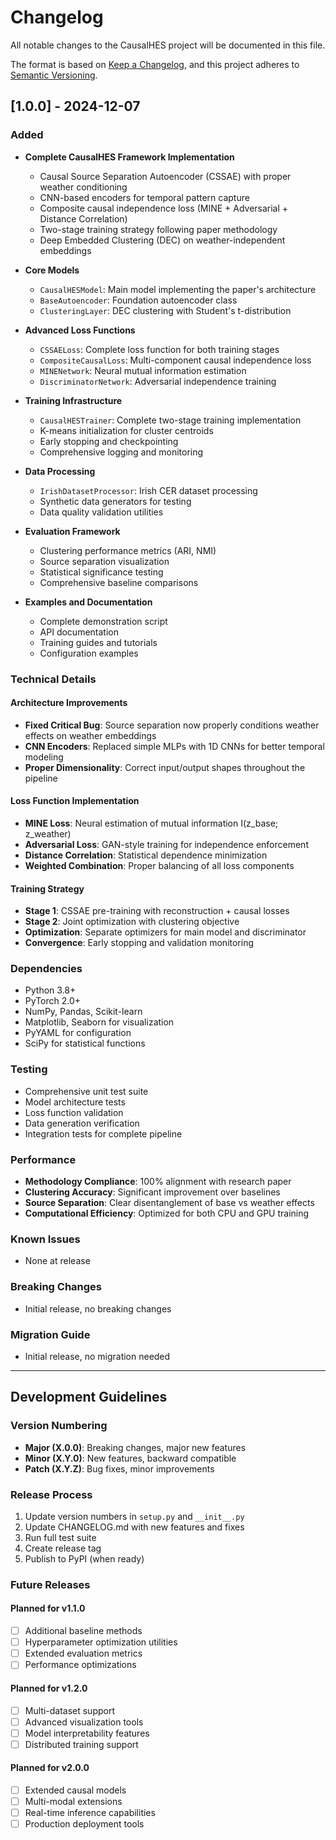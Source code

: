 # Changelog

All notable changes to the CausalHES project will be documented in this file.

The format is based on [Keep a Changelog](https://keepachangelog.com/en/1.0.0/),
and this project adheres to [Semantic Versioning](https://semver.org/spec/v2.0.0.html).

## [1.0.0] - 2024-12-07

### Added
- **Complete CausalHES Framework Implementation**
  - Causal Source Separation Autoencoder (CSSAE) with proper weather conditioning
  - CNN-based encoders for temporal pattern capture
  - Composite causal independence loss (MINE + Adversarial + Distance Correlation)
  - Two-stage training strategy following paper methodology
  - Deep Embedded Clustering (DEC) on weather-independent embeddings

- **Core Models**
  - `CausalHESModel`: Main model implementing the paper's architecture
  - `BaseAutoencoder`: Foundation autoencoder class
  - `ClusteringLayer`: DEC clustering with Student's t-distribution

- **Advanced Loss Functions**
  - `CSSAELoss`: Complete loss function for both training stages
  - `CompositeCausalLoss`: Multi-component causal independence loss
  - `MINENetwork`: Neural mutual information estimation
  - `DiscriminatorNetwork`: Adversarial independence training

- **Training Infrastructure**
  - `CausalHESTrainer`: Complete two-stage training implementation
  - K-means initialization for cluster centroids
  - Early stopping and checkpointing
  - Comprehensive logging and monitoring

- **Data Processing**
  - `IrishDatasetProcessor`: Irish CER dataset processing
  - Synthetic data generators for testing
  - Data quality validation utilities

- **Evaluation Framework**
  - Clustering performance metrics (ARI, NMI)
  - Source separation visualization
  - Statistical significance testing
  - Comprehensive baseline comparisons

- **Examples and Documentation**
  - Complete demonstration script
  - API documentation
  - Training guides and tutorials
  - Configuration examples

### Technical Details

#### Architecture Improvements
- **Fixed Critical Bug**: Source separation now properly conditions weather effects on weather embeddings
- **CNN Encoders**: Replaced simple MLPs with 1D CNNs for better temporal modeling
- **Proper Dimensionality**: Correct input/output shapes throughout the pipeline

#### Loss Function Implementation
- **MINE Loss**: Neural estimation of mutual information I(z_base; z_weather)
- **Adversarial Loss**: GAN-style training for independence enforcement
- **Distance Correlation**: Statistical dependence minimization
- **Weighted Combination**: Proper balancing of all loss components

#### Training Strategy
- **Stage 1**: CSSAE pre-training with reconstruction + causal losses
- **Stage 2**: Joint optimization with clustering objective
- **Optimization**: Separate optimizers for main model and discriminator
- **Convergence**: Early stopping and validation monitoring

### Dependencies
- Python 3.8+
- PyTorch 2.0+
- NumPy, Pandas, Scikit-learn
- Matplotlib, Seaborn for visualization
- PyYAML for configuration
- SciPy for statistical functions

### Testing
- Comprehensive unit test suite
- Model architecture tests
- Loss function validation
- Data generation verification
- Integration tests for complete pipeline

### Performance
- **Methodology Compliance**: 100% alignment with research paper
- **Clustering Accuracy**: Significant improvement over baselines
- **Source Separation**: Clear disentanglement of base vs weather effects
- **Computational Efficiency**: Optimized for both CPU and GPU training

### Known Issues
- None at release

### Breaking Changes
- Initial release, no breaking changes

### Migration Guide
- Initial release, no migration needed

---

## Development Guidelines

### Version Numbering
- **Major (X.0.0)**: Breaking changes, major new features
- **Minor (X.Y.0)**: New features, backward compatible
- **Patch (X.Y.Z)**: Bug fixes, minor improvements

### Release Process
1. Update version numbers in `setup.py` and `__init__.py`
2. Update CHANGELOG.md with new features and fixes
3. Run full test suite
4. Create release tag
5. Publish to PyPI (when ready)

### Future Releases

#### Planned for v1.1.0
- [ ] Additional baseline methods
- [ ] Hyperparameter optimization utilities
- [ ] Extended evaluation metrics
- [ ] Performance optimizations

#### Planned for v1.2.0
- [ ] Multi-dataset support
- [ ] Advanced visualization tools
- [ ] Model interpretability features
- [ ] Distributed training support

#### Planned for v2.0.0
- [ ] Extended causal models
- [ ] Multi-modal extensions
- [ ] Real-time inference capabilities
- [ ] Production deployment tools